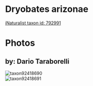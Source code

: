 
Dryobates arizonae
==================
  
[iNaturalist taxon id: 792991](https://www.inaturalist.org/taxa/792991)
# Photos

## by: Dario Taraborelli
  
![taxon92418690](https://inaturalist-open-data.s3.amazonaws.com/photos/99102532/medium.jpeg)  
![taxon92418691](https://inaturalist-open-data.s3.amazonaws.com/photos/99102509/medium.jpeg)